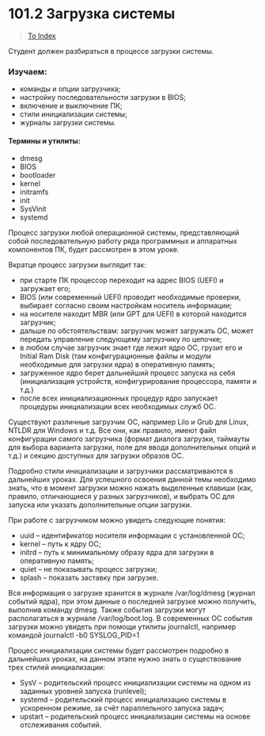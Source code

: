# 101.2 Загрузка системы

> [To Index](index.md)

Студент должен разбираться в процессе загрузки системы.

### Изучаем:

-	команды и опции загрузчика;
-	настройку последовательности загрузки в BIOS;
-	включение и выключение ПК;
-	стили инициализации системы;
-	журналы загрузки системы.

#### Термины и утилиты:	

-	dmesg
-	BIOS
-	bootloader
-	kernel
-	initramfs
-	init
-	SysVinit
-	systemd

Процесс загрузки любой операционной системы, представляющий собой последовательную работу ряда программных и аппаратных компонентов ПК, будет рассмотрен в этом уроке.

Вкратце процесс загрузки выглядит так:

- при старте ПК процессор переходит на адрес BIOS (UEFI) и загружает его;
- BIOS (или современный UEFI) проводит необходимые проверки, выбирает согласно своим настройкам носитель информации;
- на носителе находит MBR (или GPT для UEFI) в которой находится загрузчик;
- дальше по обстоятельствам: загрузчик может загружать ОС, может передать управление следующему загрузчику по цепочке;
- в любом случае загрузчик знает где лежит ядро ОС, грузит его и Initial Ram Disk (там конфигурационные файлы и модули необходимые для загрузки ядра) в оперативную память;
- загруженное ядро берет дальнейший процесс запуска на себя (инициализация устройств, конфигурирование процессора, памяти и т.д.)
- после всех инициализационных процедур ядро запускает процедуры инициализации всех необходимых служб ОС.


Существуют различные загрузчик ОС, например Lilo и Grub для Linux, NTLDR для Windows и т.д. Все они, как правило, имеют файл конфигурации самого загрузчика (формат диалога загрузки, таймауты для выбора варианта загрузки, поле для ввода дополнительных опций и т.д.) и секцию доступных для загрузки образов ОС.

Подробно стили инициализации и загрузчики рассматриваются в дальнейших уроках. Для успешного освоения данной темы необходимо знать, что в момент загрузки можно нажать выделенные клавиши (как, правило, отличающиеся у разных загрузчиков), и выбрать ОС для запуска или указать дополнительные опции загрузки.

При работе с загрузчиком можно увидеть следующие понятия:
-	uuid – идентификатор носителя информации с установленной ОС;
-	kernel – путь к ядру ОС;
-	initrd – путь к минимальному образу ядра для загрузки в оперативную память;
-	quiet – не показывать процесс загрузки;
-	splash – показать заставку при загрузке.

Вся информация о загрузке хранится в журнале /var/log/dmesg (журнал событий ядра), при этом данные о последней загрузке можно получить, выполнив команду dmesg. Также события загрузки могут располагаться в журнале /var/log/boot.log. В современных ОС события загрузки можно увидеть при помощи утилиты journalctl, например командой journalctl -b0 SYSLOG_PID=1

Процесс инициализации системы будет рассмотрен подробно в дальнейших уроках, на данном этапе нужно знать о существование трех стилей инициализации:

-	SysV – родительский процесс инициализации системы на одном из заданных уровней запуска (runlevel);
-	systemd – родительский процесс инициализацию системы в ускоренном режиме, за счёт параллельного запуска задач;
-	upstart – родительский процесс инициализации системы на основе отслеживания событий.
